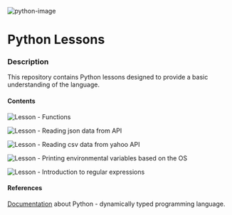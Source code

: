 ![python-image][python-image]

Python Lessons
==============


### Description

This repository contains Python lessons designed to provide a basic understanding of the language.

#### Contents

![Lesson][Lesson-image1] - Functions

![Lesson][Lesson-image2] - Reading json data from API

![Lesson][Lesson-image3] - Reading csv data from yahoo API

![Lesson][Lesson-image4] - Printing environmental variables based on the OS

![Lesson][Lesson-image5] - Introduction to regular expressions

#### References

[Documentation](https://docs.python.org/3/) about Python - dynamically typed programming language.

[python-image]: https://docs.python.org/3/_static/py.png
[Lesson-image1]: https://img.shields.io/badge/Lesson-1-blue.svg?style=plastic
[Lesson-image2]: https://img.shields.io/badge/Lesson-1-blue.svg?style=plastic
[Lesson-image3]: https://img.shields.io/badge/Lesson-1-blue.svg?style=plastic
[Lesson-image4]: https://img.shields.io/badge/Lesson-1-blue.svg?style=plastic
[Lesson-image5]: https://img.shields.io/badge/Lesson-1-blue.svg?style=plastic
